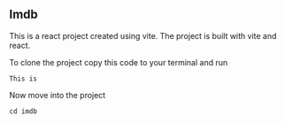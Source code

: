 ## Imdb
This is a react project created using vite.
The project is built with vite and react.

To clone the project copy this code to your terminal and run
```
This is
```

Now move into the project
```
cd imdb
